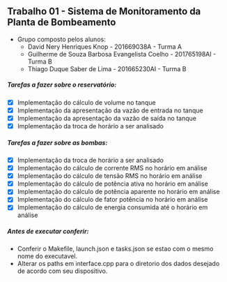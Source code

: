 ## Trabalho 01 - Sistema de Monitoramento da Planta de Bombeamento
- Grupo composto pelos alunos:
	- David Nery Henriques Knop - 201669038A - Turma A
	- Guilherme de Souza Barbosa Evangelista Coelho - 201765198AI - Turma B
  - Thiago Duque Saber de Lima - 201665230AI - Turma B

##### Tarefas a fazer sobre o reservatório:
- [x] Implementação do cálculo de volume no tanque
- [x] Implementação da apresentação da vazão de entrada no tanque
- [x] Implementação da apresentação da vazão de saída no tanque
- [x] Implementação da troca de horário a ser analisado

##### Tarefas a fazer sobre as bombas:
- [x] Implementação da troca de horário a ser analisado
- [x] Implementação do cálculo de corrente RMS no horário em análise
- [x] Implementação do cálculo de tensão RMS no horário em análise
- [x] Implementação do cálculo de potência ativa no horário em análise
- [x] Implementação do cálculo de potência aparente no horário em análise
- [x] Implementação do cálculo de fator potência no horário em análise
- [x] Implementação do cálculo de energia consumida até o horário em análise

##### Antes de executar conferir:
- Conferir o Makefile, launch.json e tasks.json se estao com o mesmo nome do executavel.
- Alterar os paths em interface.cpp para o diretorio dos dados desejado de acordo com seu dispositivo.
